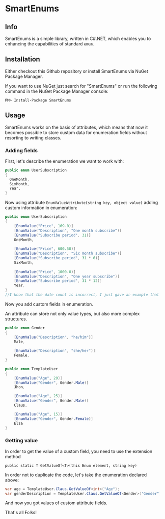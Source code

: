 # SmartEnums 

## Info
SmartEnums is a simple library, written in C#.NET, which enables you to enhancing the capabilities of standard `enum`.

## Installation
Either checkout this Github repository or install SmartEnums via NuGet Package Manager. 

If you want to use NuGet just search for "SmartEnums" or run the following command in the NuGet Package Manager console:

`PM> Install-Package SmartEnums`

## Usage
SmartEnums works on the basis of attributes, which means that now it becomes possible to store custom data for enumeration fields without resorting to writing classes.


### Adding fields
First, let's describe the enumeration we want to work with:
```csharp
public enum UserSubscription
{
  OneMonth,
  SixMonth, 
  Year,
}
```
Now using attribute `EnumValueAttribute(string key, object value)` adding custom information in enumeration:
```csharp
public enum UserSubscription
{
    [EnumValue("Price", 169.0)]
    [EnumValue("Description", "One month subscribe")]
    [EnumValue("Subscribe period", 31)]
    OneMonth,
    
    [EnumValue("Price", 600.50)]
    [EnumValue("Description", "Six month subscribe")]
    [EnumValue("Subscribe period", 31 * 6)]
    SixMonth, 
    
    [EnumValue("Price", 1000.0)]
    [EnumValue("Description", "One year subscribe")]
    [EnumValue("Subscribe period", 31 * 12)]
    Year,
}
//I know that the date count is incorrect, I just gave an example that you can store any data
```
Now you add custom fields in enumeration.


An attribute can store not only value types, but also more complex structures.
```csharp
public enum Gender
{
    [EnumValue("Description", "he/him")]
    Male,
    
    [EnumValue("Description", "she/her")]
    Female,
}

public enum TemplateUser
{
    [EnumValue("Age", 20)]
    [EnumValue("Gender", Gender.Male)]
    Jhon,

    [EnumValue("Age", 25)]
    [EnumValue("Gender", Gender.Male)]
    Claus,

    [EnumValue("Age", 15)]
    [EnumValue("Gender", Gender.Female)]
    Elza
}
```

### Getting value
In order to get the value of a custom field, you need to use the extension method 

`public static T GetValueOf<T>(this Enum element, string key)`

In order not to duplicate the code, let's take the enumeration declared above:
```csharp
var age = TemplateUser.Claus.GetValueOf<int>("Age");
var genderDescription = TemplateUser.Claus.GetValueOf<Gender>("Gender").GetValueOf<string>("Description");
```
And now you got values of custom attribute fields.


That's all Folks!
